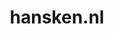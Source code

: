 ---
layout: post
title:  "hansken.nl"
internal_url:  "/dutchgov/hansken.nl.html"
subdomains_count: 4
all_subdomains_count: 4
urls_count: 4
ssl_rank: 100
http_rank: 70
url_link: /data/hansken.nl/urls.txt
all_subdomains_link: /data/hansken.nl/all_subdomains.txt
subdomains_link: /data/hansken.nl/subdomains.txt
categories: dutchgov
---
